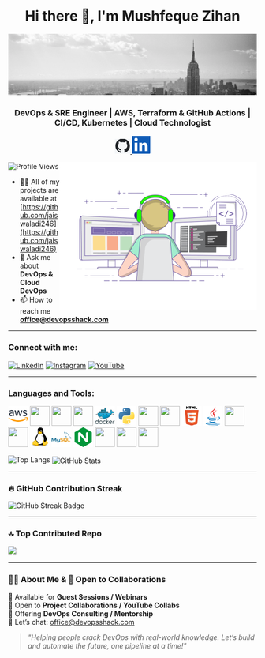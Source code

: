 <h1 align="center">Hi there 👋, I'm Mushfeque Zihan</h1>

<div align="center">
  <img src="https://github.com/mushfequezihan/mushfequezihan/blob/main/banner.png" alt="">
</div>

<h3 align="center">DevOps & SRE Engineer | AWS, Terraform & GitHub Actions | CI/CD, Kubernetes | Cloud Technologist</h3>

<p align="center">
  <a href="https://github.com/mushfequezihan">
    <img src="https://github.com/mushfequezihan/mushfequezihan/blob/main/github.png" />
  </a>
  <a href="www.linkedin.com/in/mushfequezihan">
    <img src="https://github.com/mushfequezihan/mushfequezihan/blob/main/linkedin.png" />
  </a>
</p>

<img align="right" alt="Coding" width="400" src="https://raw.githubusercontent.com/devSouvik/devSouvik/master/gif3.gif">

<p align="left">
  <img src="https://komarev.com/ghpvc/?username=jaiswaladi246&label=Profile%20views&color=0e75b6&style=flat" alt="Profile Views" />
</p>

- 👨‍💻 All of my projects are available at [https://github.com/jaiswaladi246](https://github.com/jaiswaladi246)  
- 💬 Ask me about **DevOps & Cloud DevOps**  
- 📫 How to reach me **office@devopsshack.com**

---

<h3 align="left">Connect with me:</h3>
<p align="left">
  <a href="https://linkedin.com/in/adityajaiswal7" target="blank"><img align="center" src="https://raw.githubusercontent.com/rahuldkjain/github-profile-readme-generator/master/src/images/icons/Social/linked-in-alt.svg" alt="LinkedIn" height="30" width="40" /></a>
  <a href="https://instagram.com/devopsshack" target="blank"><img align="center" src="https://raw.githubusercontent.com/rahuldkjain/github-profile-readme-generator/master/src/images/icons/Social/instagram.svg" alt="Instagram" height="30" width="40" /></a>
  <a href="https://www.youtube.com/channel/UC1XLb_DoX2eNWGKjkh2epwA" target="blank"><img align="center" src="https://raw.githubusercontent.com/rahuldkjain/github-profile-readme-generator/master/src/images/icons/Social/youtube.svg" alt="YouTube" height="30" width="40" /></a>
</p>

---

<h3 align="left">Languages and Tools:</h3>
<p align="left">
  <img src="https://raw.githubusercontent.com/devicons/devicon/master/icons/amazonwebservices/amazonwebservices-original-wordmark.svg" width="40" height="40"/>
  <img src="https://www.vectorlogo.zone/logos/microsoft_azure/microsoft_azure-icon.svg" width="40" height="40"/>
  <img src="https://www.vectorlogo.zone/logos/gnu_bash/gnu_bash-icon.svg" width="40" height="40"/>
  <img src="https://www.vectorlogo.zone/logos/circleci/circleci-icon.svg" width="40" height="40"/>
  <img src="https://raw.githubusercontent.com/devicons/devicon/master/icons/docker/docker-original-wordmark.svg" width="40" height="40"/>
  <img src="https://raw.githubusercontent.com/devicons/devicon/master/icons/python/python-original.svg" width="40" height="40"/>
  <img src="https://www.vectorlogo.zone/logos/git-scm/git-scm-icon.svg" width="40" height="40"/>
  <img src="https://www.vectorlogo.zone/logos/grafana/grafana-icon.svg" width="40" height="40"/>
  <img src="https://raw.githubusercontent.com/devicons/devicon/master/icons/html5/html5-original-wordmark.svg" width="40" height="40"/>
  <img src="https://raw.githubusercontent.com/devicons/devicon/master/icons/java/java-original.svg" width="40" height="40"/>
  <img src="https://www.vectorlogo.zone/logos/jenkins/jenkins-icon.svg" width="40" height="40"/>
  <img src="https://www.vectorlogo.zone/logos/kubernetes/kubernetes-icon.svg" width="40" height="40"/>
  <img src="https://raw.githubusercontent.com/devicons/devicon/master/icons/linux/linux-original.svg" width="40" height="40"/>
  <img src="https://raw.githubusercontent.com/devicons/devicon/master/icons/mysql/mysql-original-wordmark.svg" width="40" height="40"/>
  <img src="https://raw.githubusercontent.com/devicons/devicon/master/icons/nginx/nginx-original.svg" width="40" height="40"/>
  <img src="https://www.vectorlogo.zone/logos/getpostman/getpostman-icon.svg" width="40" height="40"/>
  <img src="https://raw.githubusercontent.com/detain/svg-logos/780f25886640cef088af994181646db2f6b1a3f8/svg/selenium-logo.svg" width="40" height="40"/>
  <img src="https://www.vectorlogo.zone/logos/springio/springio-icon.svg" width="40" height="40"/>
</p>


<p><img align="left" src="https://github-readme-stats.vercel.app/api/top-langs?username=jaiswaladi246&show_icons=true&locale=en&layout=compact&theme=vue&hide_border=true" alt="Top Langs" /></p>

<p>&nbsp;<img align="center" src="https://github-readme-stats.vercel.app/api?username=jaiswaladi246&show_icons=true&locale=en&theme=vue&hide_border=true" alt="GitHub Stats" /></p>

---
### 🔥 GitHub Contribution Streak

![GitHub Streak Badge](https://img.shields.io/badge/GitHub%20Streak-Active-brightgreen?logo=github&style=for-the-badge)

---

### 🔝 Top Contributed Repo
![](https://github-contributor-stats.vercel.app/api?username=jaiswaladi246&limit=5&theme=flat&combine_all_yearly_contributions=true)

---

### 👨‍💼 About Me & 🤝 Open to Collaborations

🎤 Available for **Guest Sessions / Webinars**  
🤝 Open to **Project Collaborations / YouTube Collabs**  
💼 Offering **DevOps Consulting / Mentorship**  
📧 Let’s chat: [office@devopsshack.com](mailto:office@devopsshack.com)

> *"Helping people crack DevOps with real-world knowledge. Let’s build and automate the future, one pipeline at a time!"*
